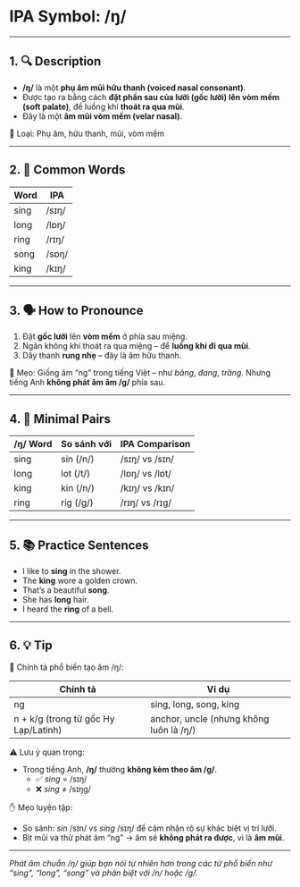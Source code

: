 # IPA Symbol: /ŋ/

---

## 1. 🔍 Description

- **/ŋ/** là một **phụ âm mũi hữu thanh (voiced nasal consonant)**.
- Được tạo ra bằng cách **đặt phần sau của lưỡi (gốc lưỡi) lên vòm mềm (soft palate)**, để luồng khí **thoát ra qua mũi**.
- Đây là một **âm mũi vòm mềm (velar nasal)**.

📍 Loại: Phụ âm, hữu thanh, mũi, vòm mềm

---

## 2. 📝 Common Words

| Word     | IPA         |
|----------|-------------|
| sing     | /sɪŋ/       |
| long     | /lɒŋ/       |
| ring     | /rɪŋ/       |
| song     | /sɒŋ/       |
| king     | /kɪŋ/       |

---

## 3. 🗣️ How to Pronounce

1. Đặt **gốc lưỡi** lên **vòm mềm** ở phía sau miệng.
2. Ngăn không khí thoát ra qua miệng – để **luồng khí đi qua mũi**.
3. Dây thanh **rung nhẹ** – đây là âm hữu thanh.

🧠 Mẹo: Giống âm “ng” trong tiếng Việt – như *bảng*, *đang*, *trăng*. Nhưng tiếng Anh **không phát âm âm /g/** phía sau.

---

## 4. 🎯 Minimal Pairs

| /ŋ/ Word | So sánh với | IPA Comparison     |
|----------|--------------|--------------------|
| sing     | sin (/n/)    | /sɪŋ/ vs /sɪn/     |
| long     | lot (/t/)    | /lɒŋ/ vs /lɒt/     |
| king     | kin (/n/)    | /kɪŋ/ vs /kɪn/     |
| ring     | rig (/g/)    | /rɪŋ/ vs /rɪg/     |

---

## 5. 📚 Practice Sentences

- I like to **sing** in the shower.
- The **king** wore a golden crown.
- That’s a beautiful **song**.
- She has **long** hair.
- I heard the **ring** of a bell.

---

## 6. 💡 Tip

📌 Chính tả phổ biến tạo âm /ŋ/:

| Chính tả | Ví dụ                    |
|----------|--------------------------|
| ng       | sing, long, song, king   |
| n + k/g (trong từ gốc Hy Lạp/Latinh) | anchor, uncle (nhưng không luôn là /ŋ/) |

⚠️ Lưu ý quan trọng:

- Trong tiếng Anh, **/ŋ/** thường **không kèm theo âm /g/**.
  - ✅ *sing* = /sɪŋ/
  - ❌ *sing* ≠ /sɪŋg/

✋ Mẹo luyện tập:

- So sánh: *sin* /sɪn/ vs *sing* /sɪŋ/ để cảm nhận rõ sự khác biệt vị trí lưỡi.
- Bịt mũi và thử phát âm “ng” → âm sẽ **không phát ra được**, vì là **âm mũi**.

---

*Phát âm chuẩn /ŋ/ giúp bạn nói tự nhiên hơn trong các từ phổ biến như “sing”, “long”, “song” và phân biệt với /n/ hoặc /g/.*

